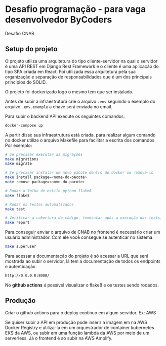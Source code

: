 # Desafio programação - para vaga desenvolvedor ByCoders

Desafio CNAB

## Setup do projeto

O projeto utiliza uma arquitetura do tipo cliente-servidor na qual o servidor é uma API REST em Django Rest Framework e o cliente
é uma aplicação do tipo SPA criada em React. Foi utilizada essa arquitetura pela sua organização e separação de responsabilidades
que é um dos principais principios do SOLID.

O projeto foi dockerizado logo o mesmo tem que ser instalado.

Antes de subir a infraestrutura crie o arquivo `.env` seguindo o exemplo do arquivo `.env.example` a chave será enviada no email.

Para subir o backend API execute os seguintes comandos:

```sh
docker-compose up
```

A partir disso sua infraestrutura está criada, para realizar algum comando no docker utilize o arquivo Makefile
para facilitar a escrita dos comandos. Por exemplo:

```sh
# Se precisar executar as migrações
make migrations
make migrate

# Se precisar instalar um novo pacote dentro do docker ou remove-lo
make install package=<nome-do-pacote>
make remove package=<nome-do-pacote>

# Rodar a folha de estilo python flake8
make flake8

# Rodar os testes automatizados
make test

# Verificar a cobertura de código. (executar após a execução dos tests)
make report
```

Para conseguir enviar o arquivo de CNAB no frontend é necessário criar um usuário administrador. Com ele
você consegue se autenticar no sistema.

```sh
make superuser
```

Para acessar a documentação do projeto é só acessar a URL que será mostrada ao subir o servidor,
lá tem a documentação de todos os endpoints e autenticação.

```sh
http://0.0.0.0:8000/
```

No **github actions** é possível visualizar o flake8 e os testes sendo rodados.

## Produção

Criar o github actions para o deploy continuo em algum servidor. Ex: AWS

Se quiser subir a API em produção pode inserir a imagem em na AWS Docker Registry e utiliza-la em um orquestrador de container
kubernetes EKS da AWS, ou subir em uma função lambda da AWS por meio de um serverless. Já o frontend é só subir na AWS Amplify.
